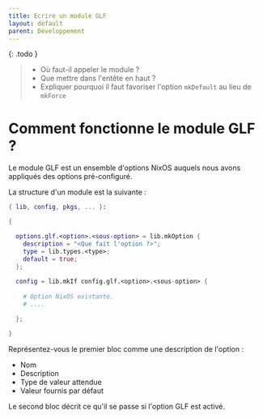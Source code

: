 ```yaml
---
title: Ecrire un module GLF 
layout: default
parent: Développement
---
```


{: .todo }
> - Où faut-il appeler le module ?
> - Que mettre dans l'entête en haut ?
> - Expliquer pourquoi il faut favoriser l'option `mkDefault` au lieu de `mkForce`

# Comment fonctionne le module GLF ?

Le module GLF est un ensemble d'options NixOS auquels nous avons appliqués des options pré-configuré. 

La structure d'un module est la suivante : 

```nix
{ lib, config, pkgs, ... }:

{

  options.glf.<option>.<sous-option> = lib.mkOption {
    description = "<Que fait l'option ?>";
	type = lib.types.<type>;
	default = true;
  };
  
  config = lib.mkIf config.glf.<option>.<sous-option> {
    
	# Option NixOS existante.
    # ....	

  };

}

```

Représentez-vous le premier bloc comme une description de l'option : 
- Nom
- Description
- Type de valeur attendue
- Valeur fournis par défaut

Le second bloc décrit ce qu'il se passe si l'option GLF est activé. 














